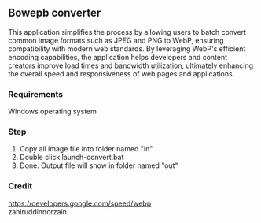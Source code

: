 ## Bowepb converter

This application simplifies the process by allowing users to batch convert common image formats such as JPEG and PNG to WebP, ensuring compatibility with modern web standards. By leveraging WebP's efficient encoding capabilities, the application helps developers and content creators improve load times and bandwidth utilization, ultimately enhancing the overall speed and responsiveness of web pages and applications.

### Requirements

Windows operating system

### Step

1. Copy all image file into folder named "in"
2. Double click launch-convert.bat
3. Done. Output file will show in folder named "out"

### Credit

https://developers.google.com/speed/webp  
zahiruddinnorzain